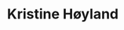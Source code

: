 ---
title: Kristine Høyland 
bio: |
  Menighetsprest Mikaelkirken Kristensamfunnet i Oslo
avatar: /images/profile-01.jpeg
featured: true
social:
  - title: facebook
    url: https://www.facebook.com/KristensamfunnetOslo/
---
